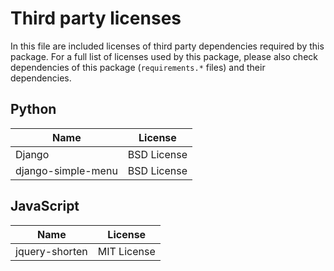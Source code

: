 # Third party licenses

In this file are included licenses of third party dependencies required by this package. 
For a full list of licenses used by this package, please also check dependencies of 
this package (`requirements.*` files) and their dependencies.

## Python 

| Name                  | License                                                 |
|-----------------------|---------------------------------------------------------|
| Django                | BSD License                                             |
| django-simple-menu    | BSD License                                             |

## JavaScript 

| Name                  | License                                                 |
|-----------------------|---------------------------------------------------------|
| jquery-shorten        | MIT License                                             |



